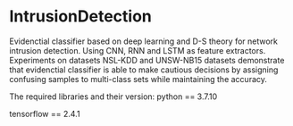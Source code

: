 # IntrusionDetection
Evidenctial classifier based on deep learning and D-S theory for network intrusion detection. Using CNN, RNN and LSTM as feature extractors.
Experiments on datasets NSL-KDD and UNSW-NB15 datasets demonstrate that evidenctial classifier is able to make cautious decisions by assigning confusing samples to multi-class sets while maintaining the accuracy.

The required libraries and their version:
python == 3.7.10

tensorflow == 2.4.1
